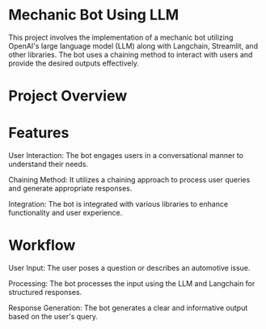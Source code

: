 # Mechanic Bot Using LLM
This project involves the implementation of a mechanic bot utilizing OpenAI's large language model (LLM) along with Langchain, Streamlit, and other libraries. The bot uses a chaining method to interact with users and provide the desired outputs effectively.

# Project Overview
# Features

User Interaction: The bot engages users in a conversational manner to understand their needs.

Chaining Method: It utilizes a chaining approach to process user queries and generate appropriate responses.

Integration: The bot is integrated with various libraries to enhance functionality and user experience.

# Workflow
User Input: The user poses a question or describes an automotive issue.

Processing: The bot processes the input using the LLM and Langchain for structured responses.

Response Generation: The bot generates a clear and informative output based on the user's query.
